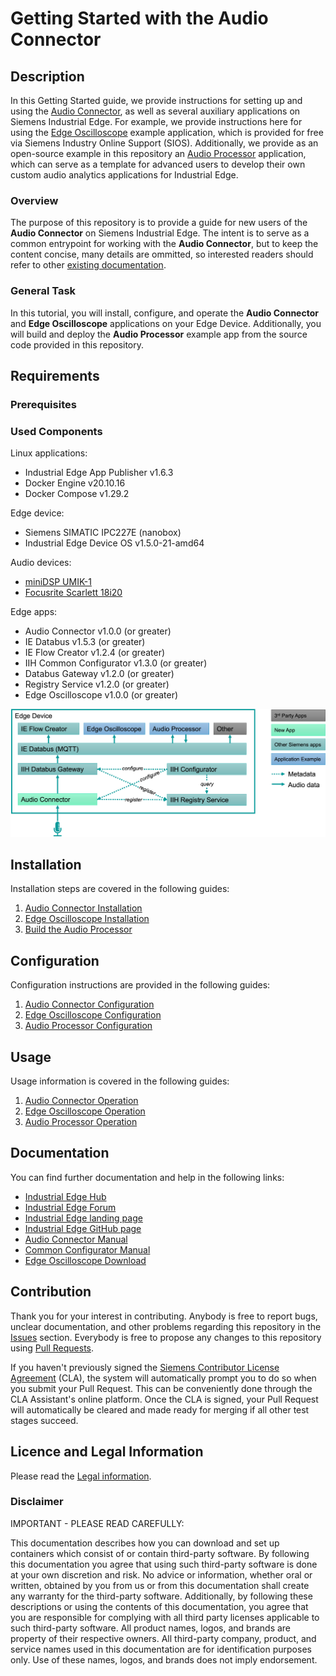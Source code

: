 # Getting Started with the Audio Connector

## Description

In this Getting Started guide, we provide instructions for setting up and using the [Audio Connector](docs/audio-connector/README.md),
as well as several auxiliary applications on Siemens Industrial Edge.
For example, we provide instructions here for using the [Edge Oscilloscope](docs/edge-oscilloscope/README.md) example application,
which is provided for free via Siemens Industry Online Support (SIOS).
Additionally, we provide as an open-source example in this repository an [Audio Processor](docs/audio-processor/README.md) application,
which can serve as a template for advanced users to develop their own custom audio analytics applications for Industrial Edge.

### Overview

The purpose of this repository is to provide a guide for new users of the **Audio Connector** on Siemens Industrial Edge.
The intent is to serve as a common entrypoint for working with the **Audio Connector**, but to keep the content concise,
many details are ommitted, so interested readers should refer to other [existing documentation](#documentation).

### General Task

In this tutorial, you will install, configure, and operate the **Audio Connector** and **Edge Oscilloscope** applications on your Edge Device.
Additionally, you will build and deploy the **Audio Processor** example app from the source code provided in this repository.

## Requirements

### Prerequisites

### Used Components

Linux applications:
* Industrial Edge App Publisher v1.6.3
* Docker Engine v20.10.16
* Docker Compose v1.29.2

Edge device:
* Siemens SIMATIC IPC227E (nanobox)
* Industrial Edge Device OS v1.5.0-21-amd64

Audio devices:
* [miniDSP UMIK-1](https://www.minidsp.com/products/acoustic-measurement/umik-1)
* [Focusrite Scarlett 18i20](https://focusrite.com/en/usb-audio-interface/scarlett/scarlett-18i20)

Edge apps:
* Audio Connector v1.0.0 (or greater)
* IE Databus v1.5.3 (or greater)
* IE Flow Creator v1.2.4 (or greater)
* IIH Common Configurator v1.3.0 (or greater)
* Databus Gateway v1.2.0 (or greater)
* Registry Service v1.2.0 (or greater)
* Edge Oscilloscope v1.0.0 (or greater)

![Edge Ecosystem](docs/audio-connector/images/connsuite-ecosystem.png)

## Installation

Installation steps are covered in the following guides:
1. [Audio Connector Installation](docs/audio-connector/README.md#installation)
2. [Edge Oscilloscope Installation](docs/edge-oscilloscope/README.md#installation)
3. [Build the Audio Processor](docs/audio-processor/README.md#build-the-application)

## Configuration

Configuration instructions are provided in the following guides:
1. [Audio Connector Configuration](docs/audio-connector/README.md#configuration)
2. [Edge Oscilloscope Configuration](docs/edge-oscilloscope/README.md#configuration)
3. [Audio Processor Configuration](docs/audio-processor/README.md#configure-the-app)

## Usage

Usage information is covered in the following guides:
1. [Audio Connector Operation](docs/audio-connector/README.md#operation)
2. [Edge Oscilloscope Operation](docs/edge-oscilloscope/README.md#operation)
3. [Audio Processor Operation](docs/audio-processor/README.md#verify-operation)

## Documentation

You can find further documentation and help in the following links:

* [Industrial Edge Hub](https://iehub.eu1.edge.siemens.cloud/#/documentation)
* [Industrial Edge Forum](https://www.siemens.com/industrial-edge-forum)
* [Industrial Edge landing page](https://new.siemens.com/global/en/products/automation/topic-areas/industrial-edge/simatic-edge.html)
* [Industrial Edge GitHub page](https://github.com/industrial-edge)
* [Audio Connector Manual](https://support.industry.siemens.com/cs/ww/en/view/109805476)
* [Common Configurator Manual](https://support.industry.siemens.com/cs/ww/en/view/109803582)
* [Edge Oscilloscope Download](https://support.industry.siemens.com/cs/us/en/view/109808369)

## Contribution

Thank you for your interest in contributing.
Anybody is free to report bugs, unclear documentation, and other problems regarding this repository in the [Issues](https://github.com/industrial-edge/audio-connector-getting-started/issues) section.
Everybody is free to propose any changes to this repository using [Pull Requests](https://github.com/industrial-edge/audio-connector-getting-started/pulls).

If you haven't previously signed the [Siemens Contributor License Agreement](https://cla-assistant.io/industrial-edge/) (CLA), the system will automatically prompt you to do so when you submit your Pull Request. This can be conveniently done through the CLA Assistant's online platform.
Once the CLA is signed, your Pull Request will automatically be cleared and made ready for merging if all other test stages succeed.


## Licence and Legal Information

Please read the [Legal information](LICENSE.txt).

### Disclaimer

IMPORTANT - PLEASE READ CAREFULLY:

This documentation describes how you can download and set up containers which consist of or contain third-party software.
By following this documentation you agree that using such third-party software is done at your own discretion and risk.
No advice or information, whether oral or written, obtained by you from us or from this documentation shall create any warranty for the third-party software.
Additionally, by following these descriptions or using the contents of this documentation, you agree that you are responsible for complying with all third party licenses applicable to such third-party software.
All product names, logos, and brands are property of their respective owners.
All third-party company, product, and service names used in this documentation are for identification purposes only.
Use of these names, logos, and brands does not imply endorsement.
